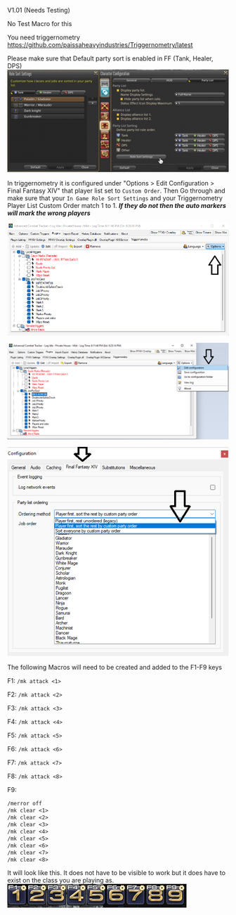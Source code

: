 V1.01 (Needs Testing)

No Test Macro for this

You need triggernometry https://github.com/paissaheavyindustries/Triggernometry/latest

Please make sure that Default party sort is enabled in FF (Tank, Healer, DPS)
![alt text](https://github.com/KingPendragoon/FFXIVJobPrioGaolAutoMarker/blob/main/PartySortInGame.png?raw=true)

In triggernometry it is configured under "Options > Edit Configuration > Final Fantasy XIV" that player list set to `Custom Order`. Then Go through and make sure that your `In Game Role Sort Settings` and your Triggernometry Player List Custom Order match 1 to 1.  ***If they do not then the auto markers will mark the wrong players***


 ![alt text](https://github.com/KingPendragoon/FFXIVJobPrioGaolAutoMarker/blob/main/PartyListTriggerStep1.png?raw=true)
 
 ![alt text](https://github.com/KingPendragoon/FFXIVJobPrioGaolAutoMarker/blob/main/PartyListTriggerStep2.png?raw=true)
 
 ![alt text](https://github.com/KingPendragoon/FFXIVJobPrioGaolAutoMarker/blob/main/PartyListTriggerStep3.png?raw=true)
 

The following Macros will need to be created and added to the F1-F9 keys

F1: `/mk attack <1>`

F2: `/mk attack <2>`

F3: `/mk attack <3>`

F4: `/mk attack <4>`

F5: `/mk attack <5>`

F6: `/mk attack <6>`

F7: `/mk attack <7>`

F8: `/mk attack <8>`



F9:
````
/merror off
/mk clear <1>
/mk clear <2>
/mk clear <3>
/mk clear <4>
/mk clear <5>
/mk clear <6>
/mk clear <7>
/mk clear <8>
````
It will look like this.  It does not have to be visible to work but it does have to exist on the class you are playing as. 
![alt text](https://github.com/KingPendragoon/FFXIVJobPrioGaolAutoMarker/blob/main/InGameHotbar.png?raw=true)
